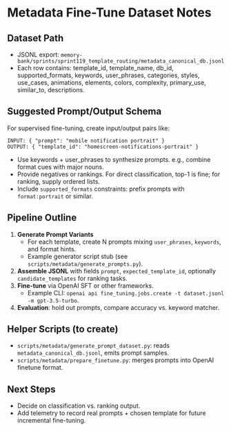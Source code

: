 # Metadata Fine-Tune Dataset Notes

## Dataset Path
- JSONL export: `memory-bank/sprints/sprint119_template_routing/metadata_canonical_db.jsonl`
- Each row contains: template_id, template_name, db_id, supported_formats, keywords, user_phrases, categories, styles, use_cases, animations, elements, colors, complexity, primary_use, similar_to, descriptions.

## Suggested Prompt/Output Schema
For supervised fine-tuning, create input/output pairs like:

```
INPUT: { "prompt": "mobile notification portrait" }
OUTPUT: { "template_id": "homescreen-notifications-portrait" }
```

- Use keywords + user_phrases to synthesize prompts. e.g., combine format cues with major nouns.
- Provide negatives or rankings. For direct classification, top-1 is fine; for ranking, supply ordered lists.
- Include `supported_formats` constraints: prefix prompts with `format:portrait` or similar.

## Pipeline Outline
1. **Generate Prompt Variants**
   - For each template, create N prompts mixing `user_phrases`, `keywords`, and format hints.
   - Example generator script stub (see `scripts/metadata/generate_prompts.py`).
2. **Assemble JSONL** with fields `prompt`, `expected_template_id`, optionally `candidate_templates` for ranking tasks.
3. **Fine-tune** via OpenAI SFT or other frameworks.
   - Example CLI: `openai api fine_tuning.jobs.create -t dataset.jsonl -m gpt-3.5-turbo`.
4. **Evaluation**: hold out prompts, compare accuracy vs. keyword matcher.

## Helper Scripts (to create)
- `scripts/metadata/generate_prompt_dataset.py`: reads `metadata_canonical_db.jsonl`, emits prompt samples.
- `scripts/metadata/prepare_finetune.py`: merges prompts into OpenAI finetune format.

## Next Steps
- Decide on classification vs. ranking output.
- Add telemetry to record real prompts + chosen template for future incremental fine-tuning.
